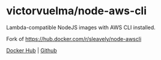 # victorvuelma/node-aws-cli

Lambda-compatible NodeJS images with AWS CLI installed.

Fork of https://hub.docker.com/r/sleavely/node-awscli

[Docker Hub](https://hub.docker.com/r/victorvuelma/docker-node-aws-cli) | [Github](https://github.com/victorvuelma/docker-node-aws-cli)

